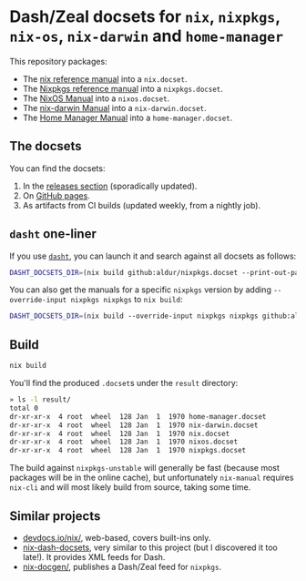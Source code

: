 # Dash/Zeal docsets for `nix`, `nixpkgs`, `nix-os`, `nix-darwin` and `home-manager`

This repository packages:

- The [nix reference manual][0] into a `nix.docset`.
- The [Nixpkgs reference manual][1] into a `nixpkgs.docset`.
- The [NixOS Manual][2] into a `nixos.docset`.
- The [nix-darwin Manual][3] into a `nix-darwin.docset`.
- The [Home Manager Manual][4] into a `home-manager.docset`.

## The docsets

You can find the docsets:

1. In the [releases section][5] (sporadically updated).
1. On [GitHub pages](https://aldur.github.io/nixpkgs.docset).
1. As artifacts from CI builds (updated weekly, from a nightly job).

## `dasht` one-liner

If you use [`dasht`][6], you can launch it and search against all docsets as
follows:

```bash
DASHT_DOCSETS_DIR=(nix build github:aldur/nixpkgs.docset --print-out-paths) nix run nixpkgs#dasht fetchfromgithub
```

You can also get the manuals for a specific `nixpkgs` version by adding
`--override-input nixpkgs nixpkgs` to `nix build`:

```bash
DASHT_DOCSETS_DIR=(nix build --override-input nixpkgs nixpkgs github:aldur/nixpkgs.docset --print-out-paths) nix run nixpkgs#dasht fetchfromgithub
```

## Build

```bash
nix build
```

You'll find the produced `.docset`s under the `result` directory:

```bash
» ls -l result/
total 0
dr-xr-xr-x  4 root  wheel  128 Jan  1  1970 home-manager.docset
dr-xr-xr-x  4 root  wheel  128 Jan  1  1970 nix-darwin.docset
dr-xr-xr-x  4 root  wheel  128 Jan  1  1970 nix.docset
dr-xr-xr-x  4 root  wheel  128 Jan  1  1970 nixos.docset
dr-xr-xr-x  4 root  wheel  128 Jan  1  1970 nixpkgs.docset
```

The build against `nixpkgs-unstable` will generally be fast (because most
packages will be in the online cache), but unfortunately `nix-manual` requires
`nix-cli` and will most likely build from source, taking some time.

## Similar projects

- [devdocs.io/nix/][7], web-based, covers built-ins only.
- [nix-dash-docsets][8], very similar to this project (but I discovered it too
  late!). It provides XML feeds for Dash.
- [nix-docgen/][9], publishes a Dash/Zeal feed for `nixpkgs`.

[0]: https://nix.dev/manual/nix/latest/
[1]: https://nixos.org/manual/nixpkgs/unstable/
[2]: https://nixos.org/manual/nixpkgs/unstable/
[3]: https://daiderd.com/nix-darwin/manual/index.html
[4]: https://nix-community.github.io/home-manager/index.xhtml
[5]: https://github.com/aldur/nixpkgs.docset/releases
[6]: https://github.com/sunaku/dasht
[7]: https://devdocs.io/nix/
[8]: https://github.com/boinkor-net/nix-dash-docsets.md
[9]: https://nixosbrasil.github.io/nix-docgen/
